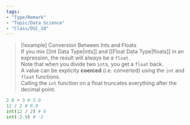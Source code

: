```yaml
---
tags:  
- "Type/Remark"  
- "Topic/Data_Science"  
- "Class/DSC_10"  
---
```

  
> [!example] Conversion Between Ints and Floats  
> If you mix [[Int Data Type|ints]] and [[Float Data Type|floats]] in an expression, the result will always be a `float`.  
> Note that when you divide two `int`s, you get a `float` back.  
> A value can be explicity **coerced** (i.e. converted) using the `int` and `float` functions.  
> Calling the `int` function on a float truncates everything after the decimal point.  
  
```python  
2.0 + 3 # 5.0  
12 / 2 # 6.0  
int(12 / 2) # 6  
int(-2.9) # -2  
```  
